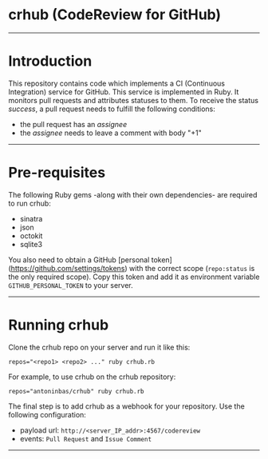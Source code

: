 crhub (CodeReview for GitHub)
============================

---

# Introduction

This repository contains code which implements a CI (Continuous Integration)
service for GitHub. This service is implemented in Ruby. It monitors pull
requests and attributes statuses to them. To receive the status *success*, a
pull request needs to fulfill the following conditions:

 * the pull request has an *assignee*
 * the *assignee* needs to leave a comment with body "+1"

---

# Pre-requisites

The following Ruby gems -along with their own dependencies- are required to run
crhub:

 * sinatra
 * json
 * octokit
 * sqlite3

You also need to obtain a GitHub [personal token]
(https://github.com/settings/tokens) with the correct scope
(`repo:status` is the only required scope). Copy this token and add it
as environment variable `GITHUB_PERSONAL_TOKEN` to your server.

---

# Running crhub

Clone the crhub repo on your server and run it like this:

    repos="<repo1> <repo2> ..." ruby crhub.rb

For example, to use crhub on the crhub repository:

    repos="antoninbas/crhub" ruby crhub.rb

The final step is to add crhub as a webhook for your repository. Use the
following configuration:

 * payload url: `http://<server_IP_addr>:4567/codereview`
 * events: `Pull Request` and `Issue Comment`

---
